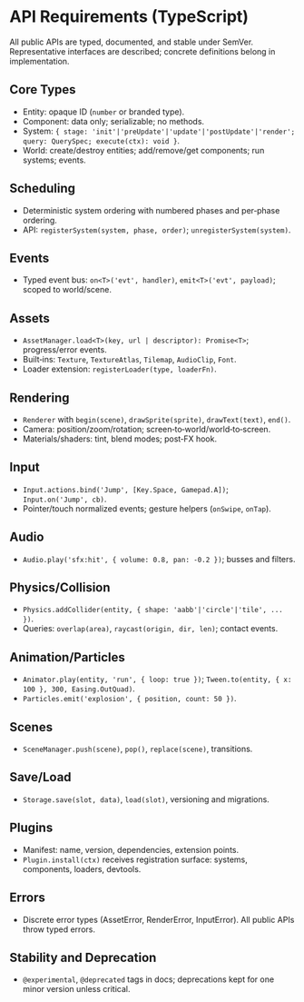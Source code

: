 # API Requirements (TypeScript)

All public APIs are typed, documented, and stable under SemVer. Representative interfaces are described; concrete definitions belong in implementation.

## Core Types

- Entity: opaque ID (`number` or branded type).
- Component<TData>: data only; serializable; no methods.
- System: `{ stage: 'init'|'preUpdate'|'update'|'postUpdate'|'render'; query: QuerySpec; execute(ctx): void }`.
- World: create/destroy entities; add/remove/get components; run systems; events.

## Scheduling

- Deterministic system ordering with numbered phases and per‑phase ordering.
- API: `registerSystem(system, phase, order)`; `unregisterSystem(system)`.

## Events

- Typed event bus: `on<T>('evt', handler)`, `emit<T>('evt', payload)`; scoped to world/scene.

## Assets

- `AssetManager.load<T>(key, url | descriptor): Promise<T>`; progress/error events.
- Built‑ins: `Texture`, `TextureAtlas`, `Tilemap`, `AudioClip`, `Font`.
- Loader extension: `registerLoader(type, loaderFn)`.

## Rendering

- `Renderer` with `begin(scene)`, `drawSprite(sprite)`, `drawText(text)`, `end()`.
- Camera: position/zoom/rotation; screen‑to‑world/world‑to‑screen.
- Materials/shaders: tint, blend modes; post‑FX hook.

## Input

- `Input.actions.bind('Jump', [Key.Space, Gamepad.A])`; `Input.on('Jump', cb)`.
- Pointer/touch normalized events; gesture helpers (`onSwipe`, `onTap`).

## Audio

- `Audio.play('sfx:hit', { volume: 0.8, pan: -0.2 })`; busses and filters.

## Physics/Collision

- `Physics.addCollider(entity, { shape: 'aabb'|'circle'|'tile', ... })`.
- Queries: `overlap(area)`, `raycast(origin, dir, len)`; contact events.

## Animation/Particles

- `Animator.play(entity, 'run', { loop: true })`; `Tween.to(entity, { x: 100 }, 300, Easing.OutQuad)`.
- `Particles.emit('explosion', { position, count: 50 })`.

## Scenes

- `SceneManager.push(scene)`, `pop()`, `replace(scene)`, transitions.

## Save/Load

- `Storage.save(slot, data)`, `load(slot)`, versioning and migrations.

## Plugins

- Manifest: name, version, dependencies, extension points.
- `Plugin.install(ctx)` receives registration surface: systems, components, loaders, devtools.

## Errors

- Discrete error types (AssetError, RenderError, InputError). All public APIs throw typed errors.

## Stability and Deprecation

- `@experimental`, `@deprecated` tags in docs; deprecations kept for one minor version unless critical.
